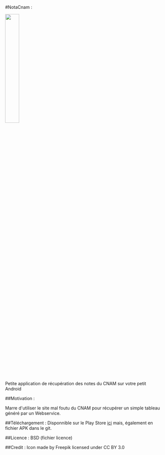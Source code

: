 #NotaCnam :

<img src="http://img15.hostingpics.net/pics/374333student1.png" width="30%" />

Petite application de récupération des notes du CNAM sur votre petit Android

##Motivation :

Marre d'utiliser le site mal foutu du CNAM pour récupérer un simple tableau généré par un 
Webservice.

##Téléchargement :
Disponnible sur le Play Store <a href="https://play.google.com/store/apps/details?id=trashcompagnie.notacnam">ici</a> mais, également en fichier APK dans le git.

##Licence :
BSD (fichier licence)

##Credit :
Icon made by Freepik licensed under CC BY 3.0
